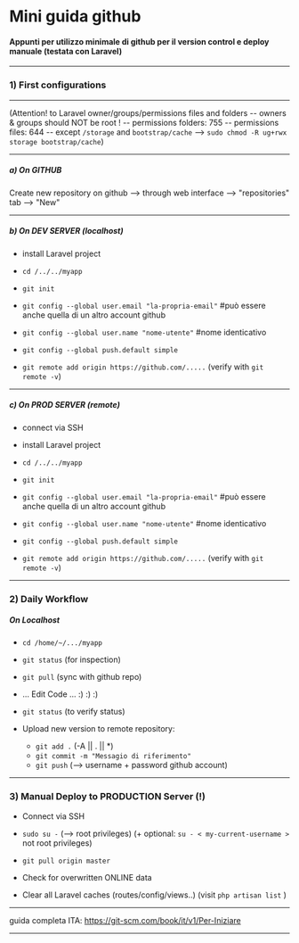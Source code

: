 
# Mini guida github
#### Appunti per utilizzo minimale di github per il version control e deploy manuale  (testata con Laravel)


---



### 1) First configurations

---

(Attention! to Laravel owner/groups/permissions files and folders -- owners & groups should NOT be root !  --  permissions folders: 755 -- permissions files: 644  -- except `/storage` and `bootstrap/cache` --> `sudo chmod -R ug+rwx storage bootstrap/cache`)

---


##### a) On GITHUB

Create new repository on github --> through web interface --> "repositories" tab --> "New"



---


##### b) On DEV SERVER (localhost)

- install Laravel project

- `cd /../../myapp`

- `git init`

- `git config --global user.email "la-propria-email"`  #può essere anche quella di un altro account github

- `git config --global user.name "nome-utente"` #nome identicativo

- `git config --global push.default simple`

- `git remote add origin https://github.com/.....` (verify with `git remote -v`)



---


##### c) On PROD SERVER (remote)

- connect via SSH

- install Laravel project

- `cd /../../myapp`

- `git init`

- `git config --global user.email "la-propria-email"`  #può essere anche quella di un altro account github

- `git config --global user.name "nome-utente"` #nome identicativo

- `git config --global push.default simple`

- `git remote add origin https://github.com/.....` (verify with `git remote -v`)



---



### 2) Daily Workflow

##### On Localhost

- `cd /home/~/.../myapp`

- `git status` (for inspection)

- `git pull` (sync with github repo)

- ... Edit Code ... :) :) :)

- `git status`  (to verify status)

- Upload new version to remote repository:

    - `git add .`   (-A || . || *)
    - `git commit -m "Messagio di riferimento"`
    - `git push` (--> username + password github account)



----------------------------------------------



### 3) Manual Deploy to PRODUCTION Server (!)


- Connect via SSH

- `sudo su -` (--> root privileges) (+ optional: `su - < my-current-username >` not root privileges)

- `git pull origin master`

- Check for overwritten ONLINE data

- Clear all Laravel caches (routes/config/views..) (visit `php artisan list` )


---------------------------------------------


guida completa ITA: https://git-scm.com/book/it/v1/Per-Iniziare 

***

